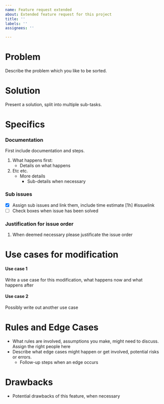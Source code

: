 ```yaml
---
name: Feature request extended
about: Extended feature request for this project
title: ''
labels: ''
assignees: ''

---
```


Problem
======

Describe the problem which you like to be sorted.

Solution
======

Present a solution, split into multiple sub-tasks.

Specifics
======

### Documentation
First include documentation and steps.
1. What happens first:
   - Details on what happens
2. Etc etc.
   - More details
      - Sub-details when necessary

### Sub issues
- [x] Assign sub issues and link them, include time estimate [1h] #issuelink
- [ ] Check boxes when issue has been solved

### Justification for issue order
1. When deemed necessary please justificate the issue order


Use cases for modification
===

#### Use case 1
Write a use case for this modification, what happens now and what happens after

#### Use case 2
Possibly write out another use case

Rules and Edge Cases
===

- What rules are involved, assumptions you make, might need to discuss. Assign the right people here
- Describe what edge cases might happen or get involved, potential risks or errors.
   - Follow-up steps when an edge occurs


Drawbacks
===

- Potential drawbacks of this feature, when necessary
